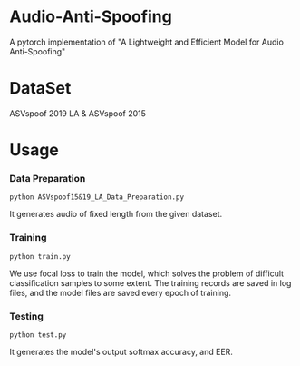 # Audio-Anti-Spoofing
A pytorch implementation of "A Lightweight and Efficient Model for Audio Anti-Spoofing"
# DataSet
ASVspoof 2019 LA & ASVspoof 2015
# Usage
### Data Preparation
```
python ASVspoof15&19_LA_Data_Preparation.py 
```
It generates audio of fixed length from the given dataset.
### Training
```
python train.py
```
We use focal loss to train the model, which solves the problem of difficult classification samples to some extent. The training records are saved in log files, and the model files are saved every epoch of training.
### Testing
```
python test.py
```
It generates the model's output softmax accuracy, and EER.
